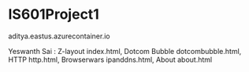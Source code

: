 # IS601Project1


aditya.eastus.azurecontainer.io


Yeswanth Sai : Z-layout index.html, Dotcom Bubble dotcombubble.html, HTTP http.html, Browserwars ipanddns.html, About about.html
